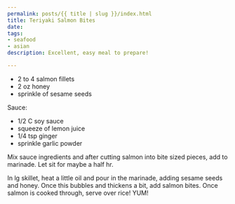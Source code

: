 ```yaml
---
permalink: posts/{{ title | slug }}/index.html
title: Teriyaki Salmon Bites
date: 
tags:
- seafood
- asian
description: Excellent, easy meal to prepare!

---
```

* 2 to 4 salmon fillets
* 2 oz honey
* sprinkle of sesame seeds

Sauce:

* 1/2 C soy sauce
* squeeze of lemon juice
* 1/4 tsp ginger
* sprinkle garlic powder

Mix sauce ingredients and after cutting salmon into bite sized pieces, add to marinade. Let sit for maybe a half hr. 

In lg skillet, heat a little oil and pour in the marinade, adding sesame seeds and honey. Once this bubbles and thickens a bit, add salmon bites. Once salmon is cooked through, serve over rice! YUM!